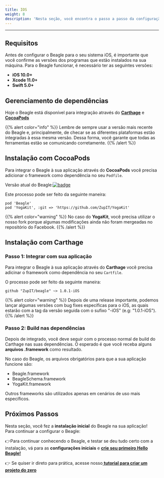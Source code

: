 ```yaml
---
title: IOS
weight: 8
description: 'Nesta seção, você encontra o passo a passo da configuração do Beagle no iOS.'
---
```


---

## Requisitos

Antes de configurar o Beagle para o seu sistema iOS, é importante que você confirme as versões dos programas que estão  instalados na sua máquina. Para o Beagle funcionar, é necessário ter as seguintes versões: 

* **iOS 10.0+**
* **Xcode 11.0+**
* **Swift 5.0+**

## **Gerenciamento de dependências**

Hoje o Beagle está disponível para integração através do [**Carthage**](https://github.com/Carthage/Carthage) e [**CocoaPods**](https://cocoapods.org)

{{% alert color="info" %}}
Lembre de sempre usar a versão mais recente do Beagle e, principalmente, de checar se as diferentes plataformas estão integradas à essa mesma versão. Dessa forma, você garante que todas as ferramentas estão se comunicando corretamente.
{{% /alert %}}

## **Instalação com CocoaPods**

Para integrar o Beagle à sua aplicação através do **CocoaPods** você precisa adicionar o framework como dependência no seu `Podfile`.

Versão atual do Beagle:[![badge](https://img.shields.io/cocoapods/v/Beagle)](https://cocoapods.org/pods/Beagle)



Este processo pode ser feito da seguinte maneira:

```text
pod 'Beagle'
pod 'YogaKit', :git => 'https://github.com/ZupIT/YogaKit'
```

{{% alert color="warning" %}}
No caso do **YogaKit**, você precisa utilizar o nosso fork porque algumas modificações ainda não foram mergeadas no repositório do Facebook.
{{% /alert %}}

## **Instalação com Carthage**

### Passo 1: Integrar com sua aplicação

Para integrar o Beagle à sua aplicação através do **Carthage** você precisa adicinar o framework como dependência no seu `Cartfile`.

O processo pode ser feito da seguinte maneira:

```text
github "ZupIT/beagle" ~> 1.0.1-iOS
```

{{% alert color="warning" %}}
Depois de uma release importante, podemos lançar algumas versões com bug fixes específicas para o iOS, as quais estarão com a tag da versão seguida com o sufixo "-iOS" \(e.g: "1.0.1-iOS"\).
{{% /alert %}}

### Passo 2: Build nas dependências 

Depois de integrado, você deve seguir com o processo normal de build do Carthage nas suas dependências. O esperado é que você receba alguns **arquivos .framework** como resultado. 

No caso do Beagle, os arquivos obrigatórios para que a sua aplicação funcione são: 

* Beagle.framework
* BeagleSchema.framework
* YogaKit.framework

Outros frameworks são utilizados apenas em cenários de uso mais específicos.

## Próximos Passos

Nesta seção, você fez a **instalação inicial** do Beagle na sua aplicação!  
Para continuar a configurar o Beagle:

👉Para continuar conhecendo o Beagle, e testar se deu tudo certo com a instalação, vá para as **configurações iniciais** e [**crie seu primeiro Hello Beagle!**](/pt/docs/primeiros-passos/usando-o-beagle/ios)

👉 Se quiser ir direto para prática, acesse nosso[ **tutorial para criar um projeto do zero**](/pt/docs/primeiros-passos/criando-um-projeto-do-zero/case-ios/)
